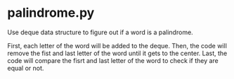 # palindrome.py
Use deque data structure to figure out if a word is a palindrome.

First, each letter of the word will be added to the deque.
Then, the code will remove the fist and last letter of the word until it gets to the center.
Last, the code will compare the fisrt and last letter of the word to check if they are equal or not.

